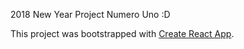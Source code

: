2018 New Year Project Numero Uno :D

This project was bootstrapped with [Create React App](https://github.com/facebookincubator/create-react-app).